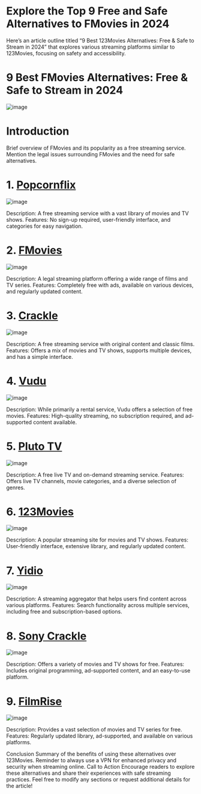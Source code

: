 # Explore the Top 9 Free and Safe Alternatives to FMovies in 2024
Here’s an article outline titled “9 Best 123Movies Alternatives: Free & Safe to Stream in 2024” that explores various streaming platforms similar to 123Movies, focusing on safety and accessibility.

# 9 Best FMovies Alternatives: Free & Safe to Stream in 2024
![image](https://github.com/user-attachments/assets/c7d929bb-ed39-439f-83ee-ae9e9a72c512)

# Introduction
Brief overview of FMovies and its popularity as a free streaming service. Mention the legal issues surrounding FMovies and the need for safe alternatives.

# 1. [Popcornflix](https://en.wikipedia.org/wiki/Popcornflix)
![image](https://github.com/user-attachments/assets/ad08c045-b79e-4f6c-9613-d0dbd14577a7)

Description: A free streaming service with a vast library of movies and TV shows. Features: No sign-up required, user-friendly interface, and categories for easy navigation.

# 2. [FMovies](https://fmoviesen.com/)
![image](https://github.com/user-attachments/assets/0ec0dd8a-066d-4daa-8212-cd902cc5544e)

Description: A legal streaming platform offering a wide range of films and TV series. Features: Completely free with ads, available on various devices, and regularly updated content.

# 3. [Crackle](https://www.crackle.com/)
![image](https://github.com/user-attachments/assets/a319364e-f798-482d-a283-a922a0d1d1e5)

Description: A free streaming service with original content and classic films. Features: Offers a mix of movies and TV shows, supports multiple devices, and has a simple interface.

# 4. [Vudu](https://www.vudu.com/)
![image](https://github.com/user-attachments/assets/1ea325eb-41a6-49fd-8915-8ee9bc5ef5d3)

Description: While primarily a rental service, Vudu offers a selection of free movies. Features: High-quality streaming, no subscription required, and ad-supported content available.

# 5. [Pluto TV](https://static-homepage-en.pluto.tv/)
![image](https://github.com/user-attachments/assets/66e853c3-8f8c-41b9-a4b1-978ee194693b)

Description: A free live TV and on-demand streaming service. Features: Offers live TV channels, movie categories, and a diverse selection of genres.

# 6. [123Movies](https://en.wikipedia.org/wiki/123Movies)
![image](https://github.com/user-attachments/assets/8fae439f-7fab-4a0f-96ec-1a7da82bf117)

Description: A popular streaming site for movies and TV shows. Features: User-friendly interface, extensive library, and regularly updated content.

# 7. [Yidio](https://www.yidio.com/)
![image](https://github.com/user-attachments/assets/4241ef82-f94e-4f41-a6e5-157687ccec35)

Description: A streaming aggregator that helps users find content across various platforms. Features: Search functionality across multiple services, including free and subscription-based options.

# 8. [Sony Crackle](https://www.crackle.com/)
![image](https://github.com/user-attachments/assets/5fe4ed6e-f86d-4f35-a5a6-137a813598f8)

Description: Offers a variety of movies and TV shows for free. Features: Includes original programming, ad-supported content, and an easy-to-use platform.

# 9. [FilmRise](https://filmrise.com/)
![image](https://github.com/user-attachments/assets/f664f976-b169-4ad7-835b-5a484db09ff3)

Description: Provides a vast selection of movies and TV series for free. Features: Regularly updated library, ad-supported, and available on various platforms.

Conclusion Summary of the benefits of using these alternatives over 123Movies. Reminder to always use a VPN for enhanced privacy and security when streaming online. Call to Action Encourage readers to explore these alternatives and share their experiences with safe streaming practices. Feel free to modify any sections or request additional details for the article!

